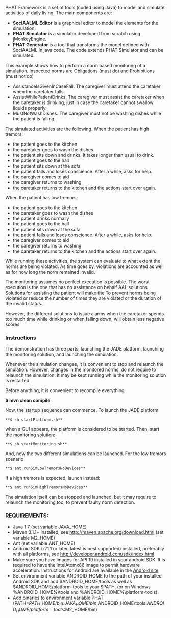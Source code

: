 PHAT Framework is a set of tools (coded using Java) to model and simulate activities of daily living.
The main components are:

- **SociAALML Editor** is a graphical editor to model the elements for the simulation.
- **PHAT Simulator** is a simulator developed from scratch using jMonkeyEngine.
- **PHAT Generator** is a tool that transforms the model defined with SociAALML in java code. The code extends PHAT Simulator and can be simulated.


This example shows how to perform a norm based monitoring of a simulation. Inspected norms are Obligations (must do) and Prohibitions (must not do)

- AssistanceIsGivenInCaseFall. The caregiver must attend the caretaker when the caretaker falls.
- AssistWhilePatientDrinks. The caregiver must assist the caretaker when the caretaker is drinking, just in case the caretaker cannot swallow liquids properly.
- MustNotWashDishes. The caregiver must not be washing dishes while the patient is falling.

The simulated activities are the following. When the patient has high tremors:
- the patient goes to the kitchen
- the caretaker goes to wash the dishes
- the patient sits down and drinks. It takes longer than usual to drink.
- the patient goes to the hall
- the patient sits down at the sofa
- the patient falls and loses conscience. After a while, asks for help.
- the caregiver comes to aid
- the caregiver returns to washing
- the caretaker returns to the kitchen and the actions start over again.

When the patient has low tremors:
- the patient goes to the kitchen
- the caretaker goes to wash the dishes
- the patient drinks normally
- the patient goes to the hall
- the patient sits down at the sofa
- the patient falls and loses conscience. After a while, asks for help.
- the caregiver comes to aid
- the caregiver returns to washing
- the caretaker returns to the kitchen and the actions start over again.

While running these activities, the system can evaluate to what extent the norms are being violated. As time goes by, violations are accounted as well as for how long the norm remained invalid. 

The monitoring assumes no perfect execution is possible. The worst execution is the one that has no assistance on behalf AAL solutions. Solutions for assisting the patient will make the To prevent norms being violated or reduce the number of times they are violated or the duration of the invalid status.

However, the different solutions to issue alarms when the caretaker spends too much time while drinking or when falling down, will obtain less negative scores 

### Instructions

The demonstration has three parts: launching the JADE platform, launching the monitoring solution, and launching the simulation.

Whenever the simulation changes, it is convenient to stop and relaunch the simulation. However, changes in the monitored norms, do not require to relaunch the simulation. It may be kept running while the monitoring solution is restarted.

Before anything, it is convenient to recompile everything

**$ mvn clean compile**

Now, the startup sequence can commence. To launch the JADE platform

	**$ sh startPlatform.sh**

when a GUI appears, the platform is considered to be started.  Then, start the monitoring solution:

	**$ sh startMonitoring.sh**

And, now the two different simulations can be launched. For the low tremors scenario

	**$ ant runSimLowTremorsNoDevices**

If a high tremors is expected, launch instead:

	**$ ant runSimHighTremorsNoDevices**

The simulation itself can be stopped and launched, but it may require to relaunch the monitoring too, to prevent faulty norm detection.


### REQUIREMENTS:

- Java 1.7 (set variable JAVA_HOME)
- Maven 3.1.1+ installed, see http://maven.apache.org/download.html (set variable M2_HOME)
- Ant (set variable ANT_HOME)
- Android SDK (r21.1 or later, latest is best supported) installed, preferably with all platforms, see http://developer.android.com/sdk/index.html
- Make sure you have images for API 19 installed in your android SDK. It is required to have the IntelAtomx86 image to permit hardware acceleration. Instructions for Android are available in the [Android site](http://developer.android.com/tools/devices/emulator.html#acceleration)
- Set environment variable ANDROID_HOME to the path of your installed Android SDK and add $ANDROID_HOME/tools as well as $ANDROID_HOME/platform-tools to your $PATH. (or on Windows %ANDROID_HOME%\tools and %ANDROID_HOME%\platform-tools).
- Add binaries to environment variable PHAT (PATH=$PATH:$HOME/bin:$JAVA_HOME/bin:$ANDROID_HOME/tools:$ANDROID_HOME/platform-tools:$M2_HOME/bin)
